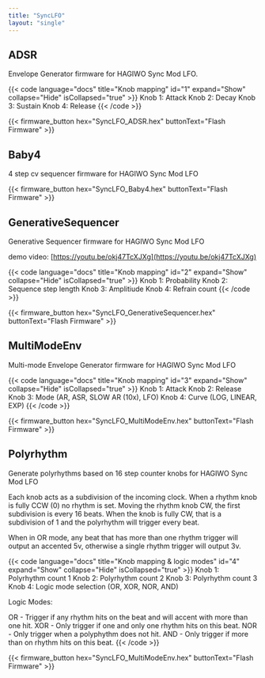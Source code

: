 ```yaml
---
title: "SyncLFO"
layout: "single"
---
```


## ADSR

Envelope Generator firmware for HAGIWO Sync Mod LFO.

{{< code language="docs" title="Knob mapping" id="1" expand="Show" collapse="Hide" isCollapsed="true" >}}
Knob 1: Attack
Knob 2: Decay
Knob 3: Sustain
Knob 4: Release
{{< /code >}}

{{< firmware_button
    hex="SyncLFO_ADSR.hex"
    buttonText="Flash Firmware" >}}

## Baby4

4 step cv sequencer firmware for HAGIWO Sync Mod LFO

{{< firmware_button
    hex="SyncLFO_Baby4.hex"
    buttonText="Flash Firmware" >}}

## GenerativeSequencer

Generative Sequencer firmware for HAGIWO Sync Mod LFO

demo video: [https://youtu.be/okj47TcXJXg](https://youtu.be/okj47TcXJXg)

{{< code language="docs" title="Knob mapping" id="2" expand="Show" collapse="Hide" isCollapsed="true" >}}
Knob 1: Probability
Knob 2: Sequence step length
Knob 3: Amplitiude
Knob 4: Refrain count
{{< /code >}}

{{< firmware_button
    hex="SyncLFO_GenerativeSequencer.hex"
    buttonText="Flash Firmware" >}}

## MultiModeEnv

Multi-mode Envelope Generator firmware for HAGIWO Sync Mod LFO

{{< code language="docs" title="Knob mapping" id="3" expand="Show" collapse="Hide" isCollapsed="true" >}}
Knob 1: Attack
Knob 2: Release
Knob 3: Mode (AR, ASR, SLOW AR (10x), LFO)
Knob 4: Curve (LOG, LINEAR, EXP)
{{< /code >}}

{{< firmware_button
    hex="SyncLFO_MultiModeEnv.hex"
    buttonText="Flash Firmware" >}}

## Polyrhythm

Generate polyrhythms based on 16 step counter knobs for HAGIWO Sync Mod LFO

Each knob acts as a subdivision of the incoming clock. When a rhythm knob
is fully CCW (0) no rhythm is set. Moving the rhythm knob CW, the first
subdivision is every 16 beats. When the knob is fully CW, that is a
subdivision of 1 and the polyrhythm will trigger every beat.

When in OR mode, any beat that has more than one rhythm trigger will output
an accented 5v, otherwise a single rhythm trigger will output 3v.

{{< code language="docs" title="Knob mapping & logic modes" id="4" expand="Show" collapse="Hide" isCollapsed="true" >}}
Knob 1: Polyrhythm count 1
Knob 2: Polyrhythm count 2
Knob 3: Polyrhythm count 3
Knob 4: Logic mode selection (OR, XOR, NOR, AND)

Logic Modes:

OR -  Trigger if any rhythm hits on the beat and will accent with more than one hit.
XOR - Only trigger if one and only one rhythm hits on this beat.
NOR - Only trigger when a polyphythm does not hit.
AND - Only trigger if more than on rhythm hits on this beat.
{{< /code >}}

{{< firmware_button
    hex="SyncLFO_MultiModeEnv.hex"
    buttonText="Flash Firmware" >}}
